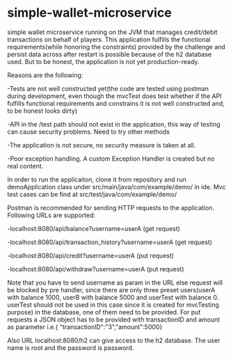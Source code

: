 # simple-wallet-microservice
simple wallet microservice running on the JVM that manages credit/debit transactions on behalf of players.
This application fulfills the functional requirements(while honoring the constraints) provided by the challenge and
persist data across after restart is possible because of the h2 database used. But to be honest, the application is not yet production-ready. 

Reasons are the following:

-Tests are not well constructed yet(the code are tested using postman during development, even though the mvcTest does test whether if the API fulfills functional requirements and constrains it is not well constructed and, to be honest looks dirty)

-API in the /test path should not exist in the application, this way of testing can cause security problems. Need to try other methods

-The application is not secure, no security measure is taken at all.

-Poor exception handling. A custom Exception Handler is created but no real content.

In order to run the applicaiton, clone it from repository and run demoApplication class under src/main/java/com/example/demo/ in ide. Mvc test cases can be find at src/test/java/com/example/demo/

Postman is recommended for sending HTTP requests to the application. Following URLs are supported:

-localhost:8080/api/balance?username=userA       (get request)

-localhost:8080/api/transaction_history?username=userA           (get request)

-localhost:8080/api/credit?username=userA         (put request)

-localhost:8080/api/withdraw?username=userA       (put request)

Note that you have to send username as param in the URL else request will be blocked by pre handler, since there are only three preset
users(userA with balance 1000, userB with balance 5000 and userTest with balance 0. userTest should not be used in this case since it is created for mvcTesting purpose) in the database, one of them need to be provided. For put requests a JSON object has to be provided with transactionID and amount as parameter i.e.{ "transactionID":"3","amount":5000}

Also URL localhost:8080/h2 can give access to the h2 database. The user name is root and the password is password.
